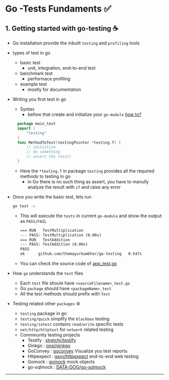 # Go -Tests Fundaments :white_check_mark:	

## 1. Getting started with go-testing :coffee:	

* Go installation provide the inbuilt `testing` and `profiling` tools
* types of test in go
  * basic test
    * unit, integration, end-to-end test
  * benchmark test
    * performace profiling
  * example test
    * mostly for documentation
* Writing you first test in go
  * Syntax
    * before that create and initialize your `go-module` [how to?](https://github.com/themayurkumbhar/go-fundamentals#go-modules-packages-and-source-files-basics-spiral_notepad)
  ```go
    package main_test
    import (
        "testing"
    )
    func MethodToTest(testingPointer *testing.T) {
        // initialize
        // do something
        // assert the result
    }
  ```
  * Here the `*testing.T` in package `testing` provides all the required methods to testing in go
    * in Go there is no such thing as assert, you have to manully analyze the result with `if` and raise any error
* Once you write the basic test, lets run
    ```bash
    go test -v
    ```
  * This will execute the `tests` in current `go-module` and show the output as `PASS/FAIL`
    ```bash
    === RUN   TestMultiplication
    --- PASS: TestMultiplication (0.00s)
    === RUN   TestAddition
    --- PASS: TestAddition (0.00s)
    PASS
    ok      github.com/themayurkumbhar/go-testing   0.547s
    ```
  * You can check the source code of [app_test.go](app_test.go)
* How `go` understands the `test` files
  * Each `test` file shoule have `<sourceFilename>_test.go` 
  * Go `package` should have `<packageName>_test`
  * All the test methods should prefix with `Test`

* Testing related other `packages` :gear:	
  * `testing` package in go
  * `testing/quick` simplify the `blackbox` testing
  * `testing/iotest` contains `read/write` specific tests
  * `net/http/httptest` for `network` related testing
  * Commnunity testing projects
    * Testify : [stretchr/testify](https://github.com/stretchr/testify)
    * Ginkgo : [onsi/ginkgo](https://github.com/onsi/ginkgo)
    * GoConvey : [goconvey](http://goconvey.co/) Visualize you test reports
    * Httpexpect : [gavv/httpexpect](https://github.com/gavv/httpexpect) end-to-end web testing
    * Gomock : [gomock](https://github.com/golang/mock) mock objects
    * go-sqlmock : [DATA-DOG/go-sqlmock](https://github.com/DATA-DOG/go-sqlmock)

---
